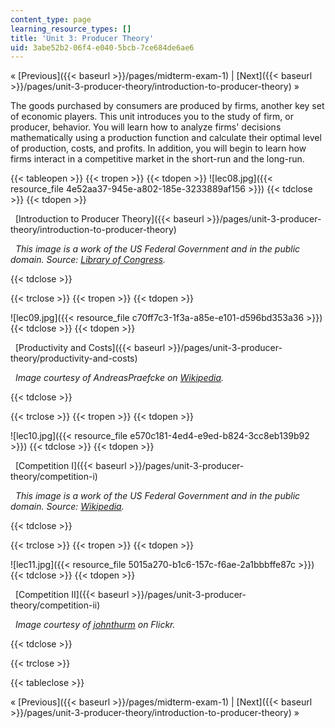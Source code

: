 ```yaml
---
content_type: page
learning_resource_types: []
title: 'Unit 3: Producer Theory'
uid: 3abe52b2-06f4-e040-5bcb-7ce684de6ae6
---
```


« [Previous]({{< baseurl >}}/pages/midterm-exam-1) | [Next]({{< baseurl >}}/pages/unit-3-producer-theory/introduction-to-producer-theory) »

The goods purchased by consumers are produced by firms, another key set of economic players. This unit introduces you to the study of firm, or producer, behavior. You will learn how to analyze firms' decisions mathematically using a production function and calculate their optimal level of production, costs, and profits. In addition, you will begin to learn how firms interact in a competitive market in the short-run and the long-run.

{{< tableopen >}}
{{< tropen >}}
{{< tdopen >}}
![lec08.jpg]({{< resource_file 4e52aa37-945e-a802-185e-3233889af156 >}})
{{< tdclose >}}
{{< tdopen >}}


  [Introduction to Producer Theory]({{< baseurl >}}/pages/unit-3-producer-theory/introduction-to-producer-theory)

  _This image is a work of the US Federal Government and in the public domain. Source: [Library of Congress](http://www.loc.gov/pictures/resource/fsac.1a34951/)._


{{< tdclose >}}

{{< trclose >}}
{{< tropen >}}
{{< tdopen >}}
  
![lec09.jpg]({{< resource_file c70ff7c3-1f3a-a85e-e101-d596bd353a36 >}})
{{< tdclose >}}
{{< tdopen >}}


  [Productivity and Costs]({{< baseurl >}}/pages/unit-3-producer-theory/productivity-and-costs)

  _Image courtesy of AndreasPraefcke on [Wikipedia](http://en.wikipedia.org/wiki/File:Wolfsburg_VW-Werk.jpg)._


{{< tdclose >}}

{{< trclose >}}
{{< tropen >}}
{{< tdopen >}}
  
![lec10.jpg]({{< resource_file e570c181-4ed4-e9ed-b824-3cc8eb139b92 >}})
{{< tdclose >}}
{{< tdopen >}}


  [Competition I]({{< baseurl >}}/pages/unit-3-producer-theory/competition-i)

  _This image is a work of the US Federal Government and in the public domain. Source: [Wikipedia](http://en.wikipedia.org/wiki/File:NASCAR_practice.jpg)._


{{< tdclose >}}

{{< trclose >}}
{{< tropen >}}
{{< tdopen >}}
  
![lec11.jpg]({{< resource_file 5015a270-b1c6-157c-f6ae-2a1bbbffe87c >}})
{{< tdclose >}}
{{< tdopen >}}


  [Competition II]({{< baseurl >}}/pages/unit-3-producer-theory/competition-ii)

  _Image courtesy of [johnthurm](http://www.flickr.com/photos/thurm/2111952075/in/photostream/) on Flickr._


{{< tdclose >}}

{{< trclose >}}

{{< tableclose >}}

« [Previous]({{< baseurl >}}/pages/midterm-exam-1) | [Next]({{< baseurl >}}/pages/unit-3-producer-theory/introduction-to-producer-theory) »